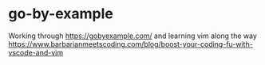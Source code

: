 # go-by-example
Working through https://gobyexample.com/ and learning vim along the way https://www.barbarianmeetscoding.com/blog/boost-your-coding-fu-with-vscode-and-vim
